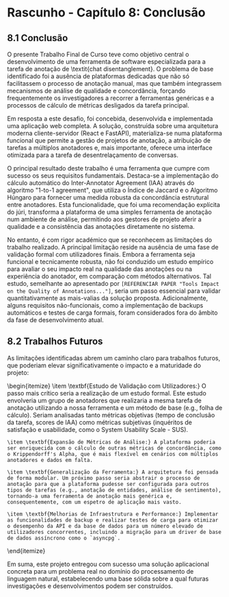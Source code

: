 # Rascunho - Capítulo 8: Conclusão

## 8.1 Conclusão

O presente Trabalho Final de Curso teve como objetivo central o desenvolvimento de uma ferramenta de software especializada para a tarefa de anotação de \textit{chat disentanglement}. O problema de base identificado foi a ausência de plataformas dedicadas que não só facilitassem o processo de anotação manual, mas que também integrassem mecanismos de análise de qualidade e concordância, forçando frequentemente os investigadores a recorrer a ferramentas genéricas e a processos de cálculo de métricas desligados da tarefa principal.

Em resposta a este desafio, foi concebida, desenvolvida e implementada uma aplicação web completa. A solução, construída sobre uma arquitetura moderna cliente-servidor (React e FastAPI), materializa-se numa plataforma funcional que permite a gestão de projetos de anotação, a atribuição de tarefas a múltiplos anotadores e, mais importante, oferece uma interface otimizada para a tarefa de desentrelaçamento de conversas.

O principal resultado deste trabalho é uma ferramenta que cumpre com sucesso os seus requisitos fundamentais. Destaca-se a implementação do cálculo automático do Inter-Annotator Agreement (IAA) através do algoritmo "1-to-1 agreement", que utiliza o Índice de Jaccard e o Algoritmo Húngaro para fornecer uma medida robusta da concordância estrutural entre anotadores. Esta funcionalidade, que foi uma recomendação explícita do júri, transforma a plataforma de uma simples ferramenta de anotação num ambiente de análise, permitindo aos gestores de projeto aferir a qualidade e a consistência das anotações diretamente no sistema.

No entanto, é com rigor académico que se reconhecem as limitações do trabalho realizado. A principal limitação reside na ausência de uma fase de validação formal com utilizadores finais. Embora a ferramenta seja funcional e tecnicamente robusta, não foi conduzido um estudo empírico para avaliar o seu impacto real na qualidade das anotações ou na experiência do anotador, em comparação com métodos alternativos. Tal estudo, semelhante ao apresentado por `[REFERENCIAR PAPER "Tools Impact on the Quality of Annotations..."]`, seria um passo essencial para validar quantitativamente as mais-valias da solução proposta. Adicionalmente, alguns requisitos não-funcionais, como a implementação de backups automáticos e testes de carga formais, foram considerados fora do âmbito da fase de desenvolvimento atual.

## 8.2 Trabalhos Futuros

As limitações identificadas abrem um caminho claro para trabalhos futuros, que poderiam elevar significativamente o impacto e a maturidade do projeto:

\begin{itemize}
    \item \textbf{Estudo de Validação com Utilizadores:} O passo mais crítico seria a realização de um estudo formal. Este estudo envolveria um grupo de anotadores que realizaria a mesma tarefa de anotação utilizando a nossa ferramenta e um método de base (e.g., folha de cálculo). Seriam analisadas tanto métricas objetivas (tempo de conclusão da tarefa, scores de IAA) como métricas subjetivas (inquéritos de satisfação e usabilidade, como o System Usability Scale - SUS).

    \item \textbf{Expansão de Métricas de Análise:} A plataforma poderia ser enriquecida com o cálculo de outras métricas de concordância, como o Krippendorff's Alpha, que é mais flexível em cenários com múltiplos anotadores e dados em falta.

    \item \textbf{Generalização da Ferramenta:} A arquitetura foi pensada de forma modular. Um próximo passo seria abstrair o processo de anotação para que a plataforma pudesse ser configurada para outros tipos de tarefas (e.g., anotação de entidades, análise de sentimento), tornando-a uma ferramenta de anotação mais genérica e, consequentemente, com um espetro de aplicação mais vasto.

    \item \textbf{Melhorias de Infraestrutura e Performance:} Implementar as funcionalidades de backup e realizar testes de carga para otimizar o desempenho da API e da base de dados para um número elevado de utilizadores concorrentes, incluindo a migração para um driver de base de dados assíncrono como o `asyncpg`.
\end{itemize}

Em suma, este projeto entregou com sucesso uma solução aplicacional concreta para um problema real no domínio do processamento de linguagem natural, estabelecendo uma base sólida sobre a qual futuras investigações e desenvolvimentos podem ser construídos. 